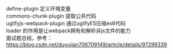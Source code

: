 define-plugin 定义环境变量  
commons-chunk-plugin 提取公共代码  
uglifyjs-webpack-plugin 通过uglifyES压缩es6代码  
loader 的作用是让webpack拥有和解析非js文件的能力  
面试题总结，参考：https://blog.csdn.net/duyujian706709149/article/details/97299339
